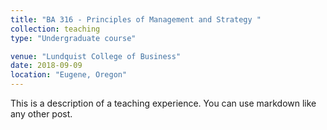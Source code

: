 ```yaml
---
title: "BA 316 - Principles of Management and Strategy "
collection: teaching
type: "Undergraduate course"

venue: "Lundquist College of Business"
date: 2018-09-09
location: "Eugene, Oregon"
---
```


This is a description of a teaching experience. You can use markdown like any other post.


